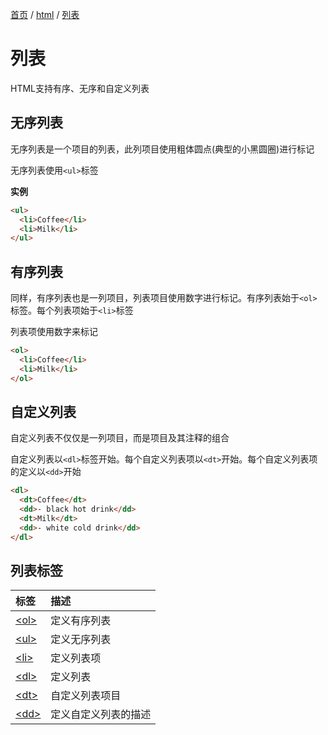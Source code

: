 [首页](/) / [html](/html/) / [列表](/html/list)

# 列表

HTML支持有序、无序和自定义列表

## 无序列表

无序列表是一个项目的列表，此列项目使用粗体圆点(典型的小黑圆圈)进行标记

无序列表使用`<ul>`标签

**实例**

```html
<ul>
  <li>Coffee</li>
  <li>Milk</li>
</ul>
```

## 有序列表

同样，有序列表也是一列项目，列表项目使用数字进行标记。有序列表始于`<ol>`标签。每个列表项始于`<li>`标签

列表项使用数字来标记

```html
<ol>
  <li>Coffee</li>
  <li>Milk</li>
</ol>
```

## 自定义列表

自定义列表不仅仅是一列项目，而是项目及其注释的组合

自定义列表以`<dl>`标签开始。每个自定义列表项以`<dt>`开始。每个自定义列表项的定义以`<dd>`开始

```html
<dl>
  <dt>Coffee</dt>
  <dd>- black hot drink</dd>
  <dt>Milk</dt>
  <dd>- white cold drink</dd>
</dl>
```

## 列表标签

|标签|描述|
|:---|:---|
|[\<ol>](https://www.w3cschool.cn/htmltags/tag-ol.html)|定义有序列表|
|[\<ul>](https://www.w3cschool.cn/htmltags/tag-ul.html)|定义无序列表|
|[\<li>](https://www.w3cschool.cn/htmltags/tag-li.html)|定义列表项|
|[\<dl>](https://www.w3cschool.cn/htmltags/tag-dl.html)|定义列表|
|[\<dt>](https://www.w3cschool.cn/htmltags/tag-dt.html)|自定义列表项目|
|[\<dd>](https://www.w3cschool.cn/htmltags/tag-dd.html)|定义自定义列表的描述|
